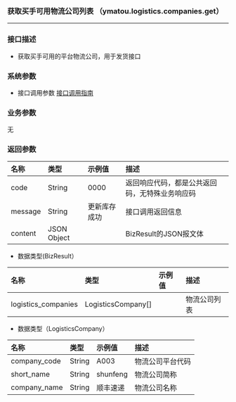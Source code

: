 ### 获取买手可用物流公司列表 （ymatou.logistics.companies.get）

---

### 接口描述

* 获取买手可用的平台物流公司，用于发货接口

### 系统参数

* 接口调用参数 [接口调用指南](/openapi/how-to-call-api.md)


### 业务参数

无

### 返回参数

| 名称 | 类型 | 示例值 | 描述 |
| :--- | :--- | :--- | :--- |
| code | String | 0000 | 返回响应代码，都是公共返回码，无特殊业务响应码 |
| message | String | 更新库存成功 | 接口调用返回信息 |
| content | JSON Object |  | BizResult的JSON报文体 |

* 数据类型(BizResult）

| 名称 | 类型 | 示例值 | 描述 |
| :--- | :--- | :--- | :--- |
| logistics_companies | LogisticsCompany[] |  | 物流公司列表 |

* 数据类型（LogisticsCompany）

| 名称 | 类型 | 示例值 | 描述 |
| :--- | :--- | :--- | :--- |
| company_code | String | A003 | 物流公司平台代码 |
| short_name | String | shunfeng | 物流公司简称 |
| company_name | String | 顺丰速递 | 物流公司名称 |